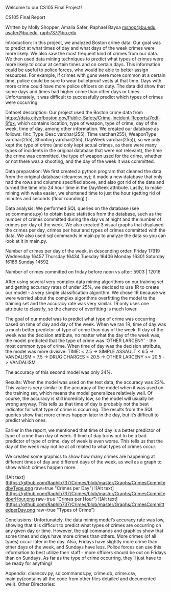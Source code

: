 Welcome to our CS105 Final Project! 

CS105 Final Report

Written by Molly Shopper, Amalia Safer, Raphael Baysa
mshop@bu.edu, asafer@bu.edu, raph737@bu.edu

Introduction: In this project, we analyzed Boston crime data. Our goal was to predict at what times of day and what days of the week crimes were more likely. We also saw the most frequent kind of crimes from our data.  We then used data mining techniques to predict what types of crimes were more likely to occur at certain times and on certain days. This information could be useful to police forces, who would be able to better assign resources. For example, if crimes with guns were more common at a certain time, police could be sure to wear bulletproof vests at that time. Days with more crime could have more police officers on duty.
	The data did show that some days and times had higher crime than other days or times. Unfortunately, it was difficult to successfully predict which types of crimes were occurring. 

Dataset description: Our project used the Boston crime data from https://data.cityofboston.gov/Public-Safety/Crime-Incident-Reports/7cdf-6fgx, which contains location, type of weapon, type of crime, day of the week, time of day, among other information. We created our database as follows: (Inc_Type_Desc varchar(255), Time varchar(255), WeaponType varchar(255),  Shooting varchar(255), DayWeek varchar(255)), so we only kept the type of crime (and only kept actual crimes, as there were many types of incidents in the original database that were not relevant), the time the crime was committed, the type of weapon used for the crime, whether or not there was a shooting, and the day of the week it was committed.

Data preparation: We first created a python program that cleaned the data from the original database (cleancsv.py); it made a new database that only had the rows and columns specified above, and also got rid of the date and turned the time into 24 hour time in the DayWeek attribute. Lastly, to make mining with weka easier, we shortened time to just the hour (getting rid of minutes and seconds (floor rounding) ).

Data analysis: We performed SQL queries on the database (see sqlcommands.py) to obtain basic statistics from the database, such as the number of crimes committed during the day vs at night and the number of crimes per day of the week. We also created 3 visual graphs that displayed the crimes per day, crimes per hour and types of crimes committed with the data. We also used sql commands in main.py to analyze the data so you can look at it in main.py.

Number of crimes per day of the week, in descending order:
Friday 17919
Wednesday 16457
Thursday 16434
Tuesday 16406
Monday 16301
Saturday 16186
Sunday 14592

Number of crimes committed on friday before noon vs after:
5903 | 12016


After using several very complex data mining algorithms on our training set and getting accuracy rates of under 25%, we decided to use 1R to create our model - a very simple classification algorithm. We chose 1R because we were worried about the complex algorithms overfitting the model to the training set and the accuracy rate was very similar. 1R only uses one attribute to classify, so the chance of overfitting is much lower. 

The goal of our model was to predict what type of crime was occurring based on time of day and day of the week. When we ran 1R, time of day was a much better predictor of type of crime than day of the week. If day of the week was the decision attribute, no matter what the day of the week was, the model predicted that the type of crime was ‘OTHER LARCENY’ - the most common type of crime. When time of day was the decision attribute, the model was more divisive:
TIME:
	< 2.5	 -> SIMPLE ASSAULT
	< 6.5	 -> VANDALISM
	< 7.5	 -> DRUG CHARGES
	< 20.5	 -> OTHER LARCENY
	>= 20.5 -> VANDALISM

The accuracy of this second model was only 24%.

Results: When the model was used on the test data, the accuracy was 23%. This value is very similar to the accuracy of the model when it was used on the training set, which means the model generalizes relatively well. Of course, the accuracy is still incredibly low, so the model will usually be wrong anyway. This tells us that time of day is probably not the best indicator for what type of crime is occurring. The results from the SQL queries show that more crimes happen later in the day, but it’s difficult to predict which ones.

Earlier in the report, we mentioned that time of day is a better predictor of type of crime than day of week. If time of day turns out to be a bad predictor of type of crime, day of week is even worse. This tells us that the day of the week may not be at all related to what types of crimes occur.

We created some graphics to show how many crimes are happening at different times of day and different days of the week, as well as a graph to show which crimes happen more.

![Alt text](https://github.com/Raphib737/Crimes/blob/master/Graphs/CrimesCommitedbyType.png raw=true "Crimes per Day")
![Alt text](https://github.com/Raphib737/Crimes/blob/master/Graphs/CrimesCommitedperHour.png raw=true "Crimes per Hour")
![Alt text](https://github.com/Raphib737/Crimes/blob/master/Graphs/CrimesCommittedperDay.png raw=true "Types of Crime")



Conclusions:  Unfortunately, the data mining model’s accuracy rate was low, showing that it is difficult to predict what types of crimes are occurring on any given day or time. However, the sql commands and graphics show that some times and days have more crimes than others. More crimes (of all types) occur later in the day. Also, Fridays have slightly more crime than other days of the week, and Sundays have less. Police forces can use this information to best utilize their staff - more officers should be out on Fridays than on Sundays. As far as the type of crime occurring, they’ll just have to be ready for anything!

Appendix: cleancsv.py, sqlcommands.py, crime.db, crime.csv, main.py(contains all the code from other files detailed and documented well). Other Directories: 
